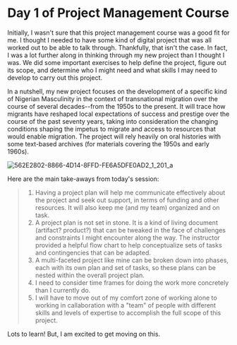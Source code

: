 # Day 1 of Project Management Course #

Initially, I wasn't sure that this project management course was a good fit for me. I thought I needed to have some kind of digital project that was all worked out to be able to talk through. Thankfully, that isn't the case. In fact, I was a lot further along in thinking through my new project than I thought I was. We did some important exercises to help define the project, figure out its scope, and determine who I might need and what skills I may need to develop to carry out this project.

In a nutshell, my new project focuses on the development of a specific kind of Nigerian Masculinity in the context of transnational migration over the course of several decades--from the 1950s to the present. It will trace how migrants have reshaped local expectations of success and prestige over the course of the past seventy years, taking into consideration the changing conditions shaping the impetus to migrate and access to resources that would enable migration. The project will rely heavily on oral histories with some text-based archives (for materials covering the 1950s and early 1960s). 

![562E2802-8866-4D14-8FFD-FE6A5DFE0AD2_1_201_a](https://github.com/user-attachments/assets/96b4ebe3-a9f2-4312-9b6d-3d72c2fda5f5)

Here are the main take-aways from today's session: 
> 1. Having a project plan will help me communicate effectively about the project and seek out support, in terms of funding and other resources. It will also keep me (and my team) organized and on task. 
> 2. A project plan is not set in stone. It is a kind of living document (artifact? product?) that can be tweaked in the face of challenges and constraints I might encounter along the way. The instructor provided a helpful flow chart to help conceptualize sets of tasks and contingencies that can be adapted.
> 3. A multi-faceted project like mine can be broken down into phases, each with its own plan and set of tasks, so these plans can be nested within the overall project plan.
> 4. I need to consider time frames for doing the work more concretely than I currently do.
> 5. I will have to move out of my comfort zone of working alone to working in callaboration with a "team" of people with different skills and levels of expertise to accomplish the full scope of this project. 

Lots to learn! But, I am excited to get moving on this. 
